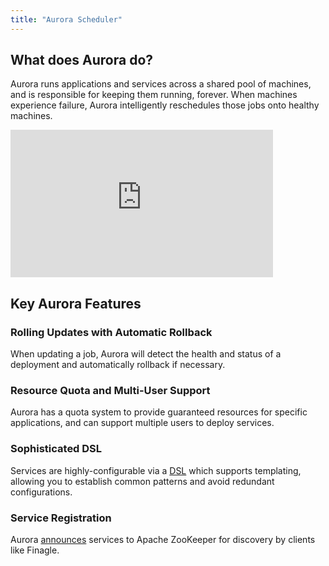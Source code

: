 ```yaml
---
title: "Aurora Scheduler"
---
```


<div class="container-fluid section-dark-flow buffer">
  <div class="container">
    <div class="row">
      <div class="col-md-5 col-md-offset-1">
        <h2>What does Aurora do?</h2>
        <p>
        Aurora runs applications and services across a shared pool of machines,
        and is responsible for keeping them running, forever. When machines experience
        failure, Aurora intelligently reschedules those jobs onto healthy machines.
        </p>
      </div>
      <div class="col-md-4 col-md-offset-1">
        <iframe width="420" height="236" src="https://www.youtube.com/embed/asd_h6VzaJc" frameborder="0" allowfullscreen></iframe>
      </div>
    </div>
  </div>
</div>
<div class="container-fluid buffer">
  <div class="container">
  <h2 class="text-center">Key Aurora Features</h2>
  <div class="row">
    <div class="col-md-2 text-center"><p><span class="glyphicon glyphicon-tasks"></span></p></div>
    <div class="col-md-4"><h3>Rolling Updates with Automatic Rollback</h3><p>When updating a job, Aurora will detect the health and status of a deployment and automatically rollback if necessary.</p></div>
    <div class="col-md-2 text-center"><p><span class="glyphicon glyphicon-th"></span></p></div>
    <div class="col-md-4"><h3>Resource Quota and Multi-User Support</h3><p>Aurora has a quota system to provide guaranteed resources for specific applications, and can support multiple users to deploy services.</p></div>
  </div>
  <div class="row">
    <div class="col-md-2 text-center"><p><span class="glyphicon glyphicon-list-alt"></span></p></div>
    <div class="col-md-4"><h3>Sophisticated DSL</h3><p>Services are highly-configurable via a <a href="https://aurora-scheduler.readthedocs.io/en/latest/reference/configuration-tutorial/">DSL</a> which supports templating, allowing you to establish common patterns and avoid redundant configurations.</p></div>
    <div class="col-md-2 text-center"><p><span class="glyphicon glyphicon-cloud-upload"></span></p></div>
    <div class="col-md-4"><h3>Service Registration</h3><p>Aurora <a href="https://aurora-scheduler.readthedocs.io/en/latest/features/service-discovery/">announces</a> services to Apache ZooKeeper for discovery by clients like Finagle.</p></div>
  </div>
 </div>
</div>